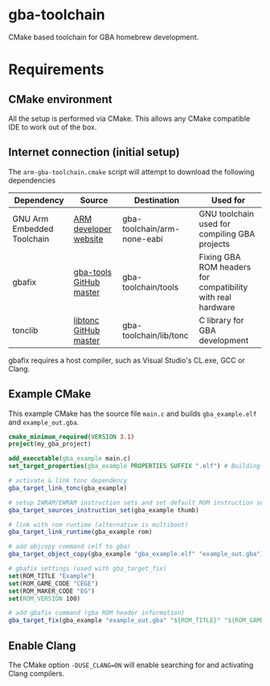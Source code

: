 # gba-toolchain

CMake based toolchain for GBA homebrew development.

# Requirements

## CMake environment

All the setup is performed via CMake. This allows any CMake compatible IDE to work out of the box.

## Internet connection (initial setup)

The `arm-gba-toolchain.cmake` script will attempt to download the following dependencies

|Dependency|Source|Destination|Used for|
|---|---|---|---|
|GNU Arm Embedded Toolchain|[ARM developer website](https://developer.arm.com/tools-and-software/open-source-software/developer-tools/gnu-toolchain/gnu-rm/downloads)|   gba-toolchain/arm-none-eabi|GNU toolchain used for compiling GBA projects|
|gbafix|[gba-tools GitHub master](https://raw.githubusercontent.com/devkitPro/gba-tools/master/src/gbafix.c)|gba-toolchain/tools|Fixing GBA ROM headers for compatibility with real hardware|
|tonclib|[libtonc GitHub master](https://github.com/devkitPro/libtonc)|gba-toolchain/lib/tonc|C library for GBA development|

gbafix requires a host compiler, such as Visual Studio's CL.exe, GCC or Clang.

## Example CMake

This example CMake has the source file `main.c` and builds `gba_example.elf` and `example_out.gba`.

```cmake
cmake_minimum_required(VERSION 3.1)
project(my_gba_project)

add_executable(gba_example main.c)
set_target_properties(gba_example PROPERTIES SUFFIX ".elf") # Building gba_example.elf

# activate & link tonc dependency
gba_target_link_tonc(gba_example)

# setup IWRAM/EWRAM instruction sets and set default ROM instruction set to thumb
gba_target_sources_instruction_set(gba_example thumb)

# link with rom runtime (alternative is multiboot)
gba_target_link_runtime(gba_example rom)

# add objcopy command (elf to gba)
gba_target_object_copy(gba_example "gba_example.elf" "example_out.gba")

# gbafix settings (used with gba_target_fix)
set(ROM_TITLE "Example")
set(ROM_GAME_CODE "CEGE")
set(ROM_MAKER_CODE "EG")
set(ROM_VERSION 100)

# add gbafix command (gba ROM header information)
gba_target_fix(gba_example "example_out.gba" "${ROM_TITLE}" "${ROM_GAME_CODE}" "${ROM_MAKER_CODE}" ${ROM_VERSION})
```

## Enable Clang

The CMake option `-DUSE_CLANG=ON` will enable searching for and activating Clang compilers.
